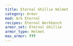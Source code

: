 ```yaml
---
title: Eternal Ghillie Helmet
category: Armor
mod: Ark Eternal
recipes: Eternal Workbench
armor_set: Eternal Ghillie
armor_type: Helmet
max_armor: ???
---
```


